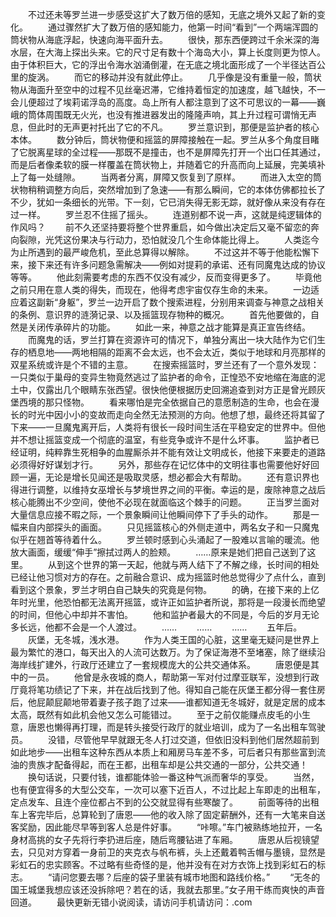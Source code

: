　　不过还未等罗兰进一步感受这扩大了数万倍的感知，无底之境外又起了新的变化。
　　通过骤然扩大了数万倍的感知能力，他第一时间“看到”一个两端浑圆的筒状物从海底浮起，快速向海平面升去。
　　很快，那东西便跨过千余米深的海水层，在大海上探出头来。它的尺寸足有数十个海岛大小，算上长度则更为惊人。由于体积巨大，它的浮出令海水汹涌倒灌，在无底之境北面形成了一个半径达百公里的旋涡。
　　而它的移动并没有就此停止。
　　几乎像是没有重量一般，筒状物从海面升至空中的过程不见丝毫迟滞，它维持着恒定的加速度，越飞越快，不一会儿便超过了埃莉诺浮岛的高度。岛上所有人都注意到了这不可思议的一幕——巍峨的筒体周围既无火光，也没有推进器发出的隆隆声响，其上升过程可谓悄无声息，但此时的无声更衬托出了它的不凡。
　　罗兰意识到，那便是监护者的核心本体。
　　数分钟后，筒状物便和摇篮的屏障接触在一起。罗兰从多个角度目睹了它脱离星球的全过程——那既不是撞击，也不是屏障先打开一个出口任其通过，而是后者像柔软的膜一样覆盖在筒状物上，并随着它的升高而向上延展，完美填补上了每一处缝隙。
　　当两者分离，屏障又恢复到了原样。
　　而进入太空的筒状物稍稍调整方向后，突然增加到了急速——有那么瞬间，它的本体仿佛都拉长了不少，犹如一条细长的光带。下一刻，它已消失得无影无踪，就好像从来没有存在过一样。
　　罗兰忍不住摇了摇头。
　　连道别都不说一声，这就是纯逻辑体的作风吗？
　　前不久还坚持要将整个世界重启，如今做出决定后又毫不留恋的奔向裂隙，光凭这份果决与行动力，恐怕就没几个生命体能比得上。
　　人类迄今为止所遇到的最严峻危机，至此总算得以解除。
　　不过这并不等于他能松懈下来，接下来还有许多问题急需解决——例如对提莉的承诺、还有同魔鬼达成的协议等等。
　　他此刻需要考虑的东西不仅没有减少，反而变得更多了。
　　毕竟他之前只用在意人类的得失，而现在，他得考虑宇宙仅存生命的未来。
　　一边适应着这副新“身躯”，罗兰一边开启了数个搜索进程，分别用来调查与神意之战相关的条例、意识界的涟漪记录、以及摇篮现存物种的概况。
　　首先他要做的，自然是关闭传承碎片的功能。
　　如此一来，神意之战才能算是真正宣告终结。
　　而魔鬼的话，罗兰打算在资源许可的情况下，单独分离出一块大陆作为它们生存的栖息地——两地相隔的距离不会太远，也不会太近，类似于地球和月亮那样的双星系统或许是个不错的主意。
　　在搜索摇篮时，罗兰还有了一个意外发现：一只类似于巢母的变异生物竟然逃过了监护者的命令，正惶恐不安地缩在海底的泥土中，仅露出几个眼睛东张西望。很快他便根据历史回溯追查到对方正是曾光顾灰堡西境的那只怪物。
　　看来哪怕是完全依据自己的意愿制造的生命，也会在漫长的时光中因小小的变故而走向全然无法预测的方向。他想了想，最终还将其留了下来——一旦魔鬼离开后，人类将有很长一段时间生活在平稳安定的世界中。但他并不想让摇篮变成一个彻底的温室，有些竞争或许不是什么坏事。
　　监护者已经证明，纯粹靠生死相争的血腥厮杀并不能有效让文明成长，他接下来要走的道路必须得好好谋划才行。
　　另外，那些存在记忆体中的文明往事也需要他好好回顾一遍，无论是增长见闻还是吸取灵感，想必都会大有帮助。
　　还有意识界也得进行调整，以维持女巫增长与梦境世界之间的平衡。幸运的是，废除神意之战后核心能腾出不少空间，使他不必现在就面临这个棘手的问题。
　　正当罗兰面对大量信息应接不暇之际，一个景象瞬间让他瞬间停下了手头的动作。
　　那是一幅来自内部探头的画面。
　　只见摇篮核心的外侧走道中，两名女子和一只魔鬼似乎在翘首等待着什么。
　　罗兰顿时感到心头涌起了一股难以言喻的暖流。他放大画面，缓缓“伸手”擦拭过两人的脸颊。
　　……原来是她们把自己送到了这里。
　　从到这个世界的第一天起，他就与两人结下了不解之缘，长时间的相处已经让他习惯对方的存在。之前融合意识、成为摇篮时他总觉得少了点什么，直到看到这个景象，罗兰才明白自己缺失的究竟是何物。
　　的确，在接下来的上亿年时光里，他恐怕都无法离开摇篮，或许正如监护者所说，那将是一段漫长而绝望的时间，但他心中却并不害怕。
　　他和监护者最大的不同是，今后的岁月无论多长远，他都不会是一个人渡过。
　　……
　　……
　　……
　　五年后。
　　灰堡，无冬城，浅水港。
　　作为人类王国的心脏，这里毫无疑问是世界上最为繁忙的港口，每天出入的人流可达数万。为了保证海港不至堵塞，除了继续沿海岸线扩建外，行政厅还建立了一套规模庞大的公共交通体系。
　　唐恩便是其中的一员。
　　他曾是永夜城的商人，帮助第一军对付过摩亚联军，没想到行政厅竟将笔功绩记了下来，并在战后找到了他。得知自己能在灰堡王都分得一套住房后，他屁颠屁颠地带着妻子孩子跑了过来——谁都知道无冬城好，就是定居的成本太高，既然有如此机会他又怎么可能错过。
　　至于之前仅能赚点皮毛的小生意，唐恩也懒得再打理，而是转头接受行政厅的就业培训，成为了一名出租车驾驶员。
　　没错，尽管他早早就跟无冬人打过交道，但依旧没料到他们居然超前到如此地步——出租车这种东西从本质上和厢房马车差不多，可后者只有那些富到流油的贵族才配备得起，而在王都，出租车却是公共交通的一部分，公共交通！
　　换句话说，只要付钱，谁都能体验一番这种气派而奢华的享受。
　　当然，也有便宜得多的大型公交车，一次可以塞下近百人，不过比起上车即走的出租车，定点发车、且连个座位都占不到的公交就显得有些寒酸了。
　　前面等待的出租车上客完毕后，总算轮到了唐恩——他的收入除了固定薪酬外，还有一大笔来自送客奖励，因此能尽早等到客人总是件好事。
　　“咔嚓。”车门被熟练地拉开，一名身材高挑的女子先将行李扔进后座，随后弯腰钻进了车厢。
　　唐恩从后视镜望去，只见对方穿着一身前卫的夹克衣与帆布裤，头上还戴着鸭舌帽与墨镜，显然是彩虹石的忠实顾客。不过略有些奇怪的是，他并没有在对方衣饰上找到彩虹石的标志。
　　“请问您要去哪？后座的袋子里装有城市地图和路线价格。”
　　“无冬的国王城堡我想应该还没拆除吧？若在的话，我就去那里。”女子用干练而爽快的声音回道。
　　最快更新无错小说阅读，请访问手机请访问：.com